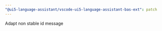 ```yaml
---
"@ui5-language-assistant/vscode-ui5-language-assistant-bas-ext": patch
---
```


Adapt non stable id message
